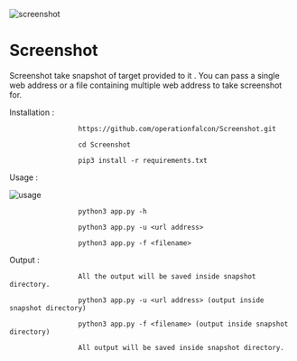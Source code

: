 
![screenshot](https://user-images.githubusercontent.com/83413793/116813813-604a4180-ab73-11eb-8d5c-b4be6a81e72f.png)

# Screenshot

Screenshot take snapshot of target provided to it . You can pass a single web address or a file containing multiple web address to take screenshot for.

Installation :

                     https://github.com/operationfalcon/Screenshot.git

                     cd Screenshot

                     pip3 install -r requirements.txt

Usage :

![usage](https://user-images.githubusercontent.com/83413793/116813887-c8008c80-ab73-11eb-961d-2b94034b1cfc.png)

                     python3 app.py -h

                     python3 app.py -u <url address>

                     python3 app.py -f <filename>

Output :

                     All the output will be saved inside snapshot directory.

                     python3 app.py -u <url address> (output inside snapshot directory)

                     python3 app.py -f <filename> (output inside snapshot directory)

                     All output will be saved inside snapshot directory.
